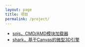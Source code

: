 ```yaml
---
layout: page
title: 项目
permalink: /project/
---
```

<ul>
  <li><a href="/project/sojs/index.html" target="_blank">sojs，CMD/AMD模块加载器</a></li>
  <li><a href="/project/sharkjs/index.html" target="_blank">shark，基于Canvas的微型3D引擎</a></li>
</ul>